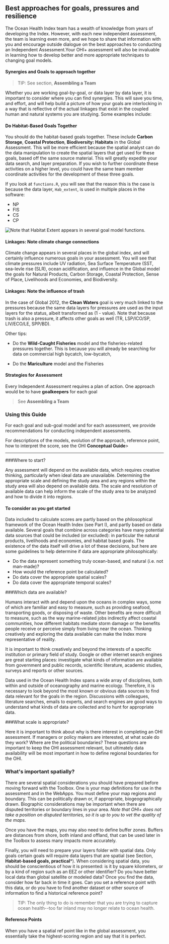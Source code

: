 ## Best approaches for goals, pressures and resilience

<!--- See GitHub issue #100 --->

The Ocean Health Index team has a wealth of knowledge from years of developing the Index. However, with each new independent assessment, the team is learning even more, and we hope to share that information with you and encourage outside dialogue on the best approaches to conducting an Independent Assessment.Your OHI+ assessment will also be invaluable in learning how to develop better and more appropriate techniques to changing goal models.

#### Synergies and Goals to approach together

> TIP: See section, **Assembling a Team**

Whether you are working goal-by-goal, or data layer by data layer, it is important to consider where you can find synergies. This will save you time, and effort, and will help build a picture of how your goals are interlocking in a way that is reflective of the actual linkages that exist in the coupled human and natural systems you are studying. Some examples include:

#### Do Habitat-Based Goals Together

You should do the habitat-based goals together. These include **Carbon Storage**, **Coastal Protection**, **Biodiversity: Habitats** in the Global Assessment. This will be more efficient because the spatial analyst can do the data manipulation to create the spatial layers that get used for these goals, based off the same source material. This will greatly expedite your data search, and layer preparation. If you wish to further coordinate these activities on a higher level, you could have the same team member coordinate activities for the development of these three goals.

If you look at `functions.R`, you will see that the reason this is the case is because the data layer, `Hab_extent`, is used in multiple places in the software:

* NP
* FIS
* CS
* CP

![Note that Habitat Extent appears in several goal model functions. ](https://docs.google.com/drawings/d/1HtrwjFi1Lod6B687nNTUPqK-MTAr9uwShooHUIu3Le4/pub?w=790&h=258)

#### Linkages: Note climate change connections

Climate change appears in several places in the global index, and will certainly influence numerous goals in your assessment. You will see that climate pressures include UV radiation, Sea Surface Temperature (SST, sea-levle rise (SLR), ocean acidification, and influence in the Global model the goals for Natural Products, Carbon Storage, Coastal Protection, Sense of Place, Livelihoods and Economies, and Biodiversity.


#### Linkages: Note the influence of trash

In the case of Global 2012, the **Clean Waters** goal is very much linked to the pressures because the same data layers for pressures are used as the input layers for the status, albeit transformed as (1 - value). Note that because trash is also a pressure, it affects other goals as well (TR, LSP/ICO/SP, LIV/ECO/LE, SPP/BD).

Other tips:

- Do the **Wild-Caught Fisheries** model and the fisheries-related pressures together. This is because you will already be searching for data on commercial high bycatch, low-bycatch,

- Do the **Mariculture** model and the Fisheries

#### Strategies for Assessment

Every Independent Assessment requires a plan of action. One approach would be to have **goalkeepers** for each goal <!---ADD more--->

> See **Assembling a Team**


### Using this Guide

For each goal and sub-goal model and for each assessment, we provide recommendations for conducting independent assessments.

For descriptions of the models, evolution of the approach, reference point, how to interpret the score, see the OHI **Conceptual Guide**>


****
<!---Duplicate from from Conceptual Guide--->

###Where to start?

Any assessment will depend on the available data, which requires creative thinking, particularly when ideal data are unavailable. Determining the appropriate scale and defining the study area and any regions within the study area will also depend on available data. The scale and resolution of available data can help inform the scale of the study area to be analyzed and how to divide it into regions.

#### To consider as you get started

Data included to calculate scores are partly based on the philosophical framework of the Ocean Health Index (see Part I), and partly based on data available. Several goals that combine across categories have many potential data sources that could be included (or excluded): in particular the natural products, livelihoods and economies, and habitat based goals. The existence of the data itself will drive a lot of these decisions, but here are some guidelines to help determine if data are appropriate philosophically:

* Do the data represent something truly ocean-based, and natural (i.e. not man-made)?
* How would the reference point be calculated?
* Do data cover the appropriate spatial scales?
* Do data cover the appropriate temporal scales?

###Which data are available?

Humans interact with and depend upon the oceans in complex ways, some of which are familiar and easy to measure, such as providing seafood, transporting goods, or disposing of waste. Other benefits are more difficult to measure, such as the way marine-related jobs indirectly affect coastal communities, how different habitats mediate storm damage or the benefits people receive or perceive simply from living near the ocean. Thinking creatively and exploring the data available can make the Index more representative of reality.

It is important to think creatively and beyond the interests of a specific institution or primary field of study. Google or other internet search engines are great starting places: investigate what kinds of information are available from government and public records, scientific literature, academic studies, surveys and reports or other sources.

Data used in the Ocean Health Index spans a wide array of disciplines, both within and outside of oceanography and marine ecology. Therefore, it is necessary to look beyond the most known or obvious data sources to find data relevant for the goals in the region. Discussions with colleagues, literature searches, emails to experts, and search engines are good ways to understand what kinds of data are collected and to hunt for appropriate data.

###What scale is appropriate?

Here it is important to think about why is there interest in completing an OHI assessment. If managers or policy makers are interested, at what scale do they work? Where are the political boundaries? These questions are important to keep the OHI assessment relevant, but ultimately data availability will be most important in how to define regional boundaries for the OHI.

### What's important spatially?

There are several spatial considerations you should have prepared before moving forward with the Toolbox. One is your map definitions for use in the assessment and in the WebApps. You must define your map regions and boundary. This can be politically drawn or, if appropriate, biogeographically drawn. Biographic considerations may be important when there are disputed territories or boundary lines in your area. *Note that OHI+ does not take a position on disputed territories, so it is up to you to vet the quality of the maps.*

Once you have the maps, you may also need to define buffer zones. Buffers are distances from shore, both inland and offland, that can be used later in the Toolbox to assess many impacts more accurately.

Finally, you will need to prepare your layers folder with spatial data. Only goals certain goals will require data layers that are spatial (see Section, **Habitat-based goals, practical***). When considering spatial data, you should be conscientious of how it is presented: is it by square kilometers, or by a kind of region such as an EEZ or other identifier? Do you have better local data than global satellite or modeled data? Once you find the data, consider how far back in time it goes. Can you set a reference point with this data, or do you have to find another dataset or other source of information to find a historical reference point?

> TIP: The only thing to do is remember that you are trying to capture ocean health--too far inland may no longer relate to ocean health.

<!---FIX: Does 1km land buffer make sense in this context? Should they extend this beyond maybe ~5km or more? It just depends on how Ecuadorians define ‘coastal’. Maybe 1km is too much? Maybe not enough? How do people interact with the ocean from onland? Maybe it’s only if you can see the water. Or maybe more. Maybe they could look at cultural sites on land that have been considered coastal and see how many km inland they are. Maybe they should clip as far inland as mangroves go, if these are special places. The only thing to do is remember that you are trying to capture ocean health: too far inland may no longer relate to ocean health. So maybe the idea of a constant buffer is a bad one, and follow the mangrove or saltmarsh lines, combined with other specific special places. But they can also just leave it and not worry about it. Might not be worth bringing up the debate now.
some history: the 1km buffer was used at the global scale because there was spatial data of parks on land, and we needed to exclude ones that didn’t make sense. but since they have a better knowledge of their coastlines and what’s important, they could ditch the buffers and just pick the ones that they know are important coastally.--->

<!---BUFFERS note: a common theme was ‘these are special areas inland, but they’re not considered by the index since they are >1km inland’. us: ‘but you can change that buffer. Define it as is important to you, to your interpretation of ocean health--->

#### Reference Points

<!---Develop--->
When you have a spatial ref point like in the global assessment, you essentially take the highest-scoring region and say that it is perfect.

<!---ECU are thinking of a spatial ref pt: Could mention that they can set internal ref points differently for each region, like we did in USWest Coast, since Guayas has so so much more tourism and it’s realistic that Sta Elena shouldn’t aspire to be at Guayas’ level.--->
